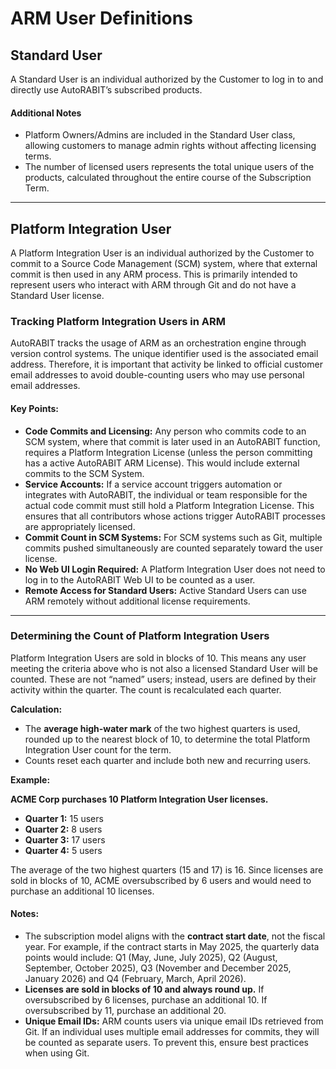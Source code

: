 # ARM User Definitions

## Standard User

A Standard User is an individual authorized by the Customer to log in to and directly use AutoRABIT’s subscribed products.

#### Additional Notes

* Platform Owners/Admins are included in the Standard User class, allowing customers to manage admin rights without affecting licensing terms.
* The number of licensed users represents the total unique users of the products, calculated throughout the entire course of the Subscription Term.

***

## Platform Integration User

A Platform Integration User is an individual authorized by the Customer to commit to a Source Code Management (SCM) system, where that external commit is then used in any ARM process. This is primarily intended to represent users who interact with ARM through Git and do not have a Standard User license.&#x20;

### Tracking Platform Integration Users in ARM

AutoRABIT tracks the usage of ARM as an orchestration engine through version control systems. The unique identifier used is the associated email address. Therefore, it is important that activity be linked to official customer email addresses to avoid double-counting users who may use personal email addresses.

#### Key Points:

* **Code Commits and Licensing:** Any person who commits code to an SCM system, where that commit is later used in an AutoRABIT function, requires a Platform Integration License (unless the person committing has a active AutoRABIT ARM License). This would include external commits to the SCM System.
* **Service Accounts:** If a service account triggers automation or integrates with AutoRABIT, the individual or team responsible for the actual code commit must still hold a Platform Integration License. This ensures that all contributors whose actions trigger AutoRABIT processes are appropriately licensed.
* **Commit Count in SCM Systems:** For SCM systems such as Git, multiple commits pushed simultaneously are counted separately toward the user license.
* **No Web UI Login Required:** A Platform Integration User does not need to log in to the AutoRABIT Web UI to be counted as a user.
* **Remote Access for Standard Users:** Active Standard Users can use ARM remotely without additional license requirements.

***

### Determining the Count of Platform Integration Users

Platform Integration Users are sold in blocks of 10. This means any user meeting the criteria above who is not also a licensed Standard User will be counted. These are not “named” users; instead, users are defined by their activity within the quarter. The count is recalculated each quarter.

**Calculation:**

* The **average high-water mark** of the two highest quarters is used, rounded up to the nearest block of 10, to determine the total Platform Integration User count for the term.
* Counts reset each quarter and include both new and recurring users.

**Example:**

**ACME Corp purchases 10 Platform Integration User licenses.**

* **Quarter 1:** 15 users
* **Quarter 2:** 8 users
* **Quarter 3:** 17 users
* **Quarter 4:** 5 users

The average of the two highest quarters (15 and 17) is 16. Since licenses are sold in blocks of 10, ACME oversubscribed by 6 users and would need to purchase an additional 10 licenses.

#### **Notes:**

* The subscription model aligns with the **contract start date**, not the fiscal year. For example, if the contract starts in May 2025, the quarterly data points would include: Q1 (May, June, July 2025), Q2 (August, September, October 2025), Q3 (November and December 2025, January 2026) and Q4 (February, March, April 2026).
* **Licenses are sold in blocks of 10 and always round up.** If oversubscribed by 6 licenses, purchase an additional 10. If oversubscribed by 11, purchase an additional 20.
* **Unique Email IDs:** ARM counts users via unique email IDs retrieved from Git. If an individual uses multiple email addresses for commits, they will be counted as separate users. To prevent this, ensure best practices when using Git.

